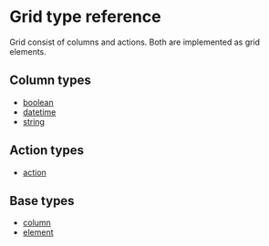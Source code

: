 Grid type reference
===================

Grid consist of columns and actions. Both are implemented as grid elements.

## Column types

* [boolean](boolean.md)
* [datetime](datetime.md)
* [string](string.md)

## Action types

* [action](action.md)

## Base types

* [column](column.md)
* [element](element.md)
